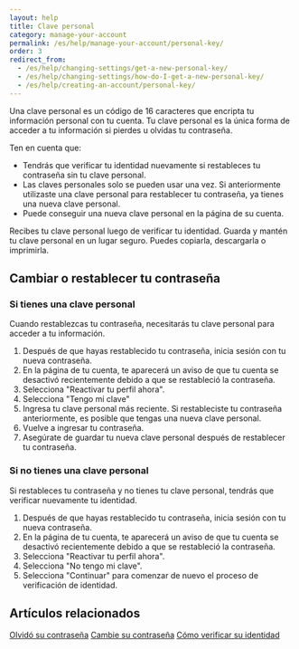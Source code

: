 ```yaml
---
layout: help
title: Clave personal 
category: manage-your-account
permalink: /es/help/manage-your-account/personal-key/
order: 3 
redirect_from:
  - /es/help/changing-settings/get-a-new-personal-key/
  - /es/help/changing-settings/how-do-I-get-a-new-personal-key/
  - /es/help/creating-an-account/personal-key/
---
```

Una clave personal es un código de 16 caracteres que encripta tu información personal con tu cuenta. Tu clave personal es la única forma de acceder a tu información si pierdes u olvidas tu contraseña.

Ten en cuenta que:

- Tendrás que verificar tu identidad nuevamente si restableces tu contraseña sin tu clave personal.
- Las claves personales solo se pueden usar una vez. Si anteriormente utilizaste una clave personal para restablecer tu contraseña, ya tienes una nueva clave personal.
- Puede conseguir una nueva clave personal en la página de su cuenta.

Recibes tu clave personal luego de verificar tu identidad. Guarda y mantén tu clave personal en un lugar seguro. Puedes copiarla, descargarla o imprimirla.

## Cambiar o restablecer tu contraseña

### Si tienes una clave personal

Cuando restablezcas tu contraseña, necesitarás tu clave personal para acceder a tu información.

1. Después de que hayas restablecido tu contraseña, inicia sesión con tu nueva contraseña.
2. En la página de tu cuenta, te aparecerá un aviso de que tu cuenta se desactivó recientemente debido a que se restableció la contraseña.
3. Selecciona "Reactivar tu perfil ahora".
4. Selecciona "Tengo mi clave"
5. Ingresa tu clave personal más reciente. Si restableciste tu contraseña anteriormente, es posible que tengas una nueva clave personal.
6. Vuelve a ingresar tu contraseña.
7. Asegúrate de guardar tu nueva clave personal después de restablecer tu contraseña.

### Si no tienes una clave personal

Si restableces tu contraseña y no tienes tu clave personal, tendrás que verificar nuevamente tu identidad.

1. Después de que hayas restablecido tu contraseña, inicia sesión con tu nueva contraseña.
2. En la página de tu cuenta, te aparecerá un aviso de que tu cuenta se desactivó recientemente debido a que se restableció la contraseña.
3. Selecciona "Reactivar tu perfil ahora".
4. Selecciona "No tengo mi clave".
5. Selecciona "Continuar" para comenzar de nuevo el proceso de verificación de identidad.

## Artículos relacionados

[Olvidó su contraseña](/es/help/trouble-signing-in/forgot-your-password/)
[Cambie su contraseña](/es/help/manage-your-account/change-your-password/)
[Cómo verificar su identidad](/es/help/verify-your-identity/how-to-verify-your-identity/)
